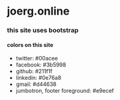 # joerg.online

### this site uses bootstrap

#### colors on this site

-   twitter: #00acee
-   facebook: #3b5998
-   github: #211f1f
-   linkedin: #0e76a8
-   gmail: #d44638
-   jumbotron, footer foreground: #e9ecef
